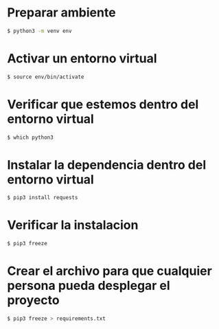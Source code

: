 # Preparar ambiente
```sh
$ python3 -m venv env
```
# Activar un entorno virtual
```sh
$ source env/bin/activate
```
# Verificar que estemos dentro del entorno virtual
```sh
$ which python3
```
# Instalar la dependencia dentro del entorno virtual
```sh
$ pip3 install requests
```
# Verificar la instalacion
```sh
$ pip3 freeze
```
# Crear el archivo para que cualquier persona pueda desplegar el proyecto
```sh
$ pip3 freeze > requirements.txt
```
